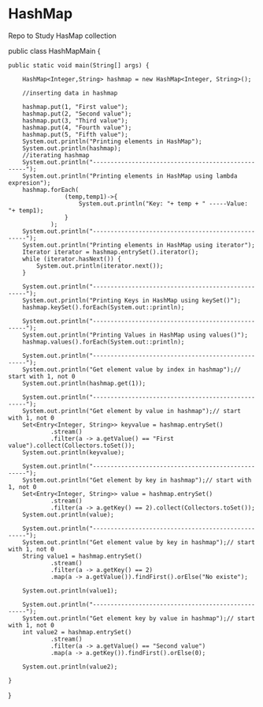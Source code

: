 # HashMap
Repo to Study HasMap collection

public class HashMapMain {

	public static void main(String[] args) {
		
		HashMap<Integer,String> hashmap = new HashMap<Integer, String>();
		
		//inserting data in hashmap
		
		hashmap.put(1, "First value");
		hashmap.put(2, "Second value");
		hashmap.put(3, "Third value");
		hashmap.put(4, "Fourth value");
		hashmap.put(5, "Fifth value");
		System.out.println("Printing elements in HashMap");
		System.out.println(hashmap);	
		//iterating hashmap
		System.out.println("---------------------------------------------------");
		System.out.println("Printing elements in HashMap using lambda expresion");
		hashmap.forEach(
					(temp,temp1)->{					
						System.out.println("Key: "+ temp + " -----Value: "+ temp1);				
					}			
				);
		System.out.println("---------------------------------------------------");
		System.out.println("Printing elements in HashMap using iterator");
		Iterator iterator = hashmap.entrySet().iterator();
		while (iterator.hasNext()) {
			System.out.println(iterator.next());		
		}
		
		System.out.println("---------------------------------------------------");
		System.out.println("Printing Keys in HashMap using keySet()");
		hashmap.keySet().forEach(System.out::println);
		
		System.out.println("---------------------------------------------------");
		System.out.println("Printing Values in HashMap using values()");
		hashmap.values().forEach(System.out::println);
		
		System.out.println("---------------------------------------------------");
		System.out.println("Get element value by index in hashmap");// start with 1, not 0
		System.out.println(hashmap.get(1));
		
		System.out.println("---------------------------------------------------");
		System.out.println("Get element by value in hashmap");// start with 1, not 0
		Set<Entry<Integer, String>> keyvalue = hashmap.entrySet()
				.stream()
				.filter(a -> a.getValue() == "First value").collect(Collectors.toSet());	
		System.out.println(keyvalue);
		
		System.out.println("---------------------------------------------------");
		System.out.println("Get element by key in hashmap");// start with 1, not 0
		Set<Entry<Integer, String>> value = hashmap.entrySet()
				.stream()
				.filter(a -> a.getKey() == 2).collect(Collectors.toSet());	
		System.out.println(value);
		
		System.out.println("---------------------------------------------------");
		System.out.println("Get element value by key in hashmap");// start with 1, not 0
		String value1 = hashmap.entrySet()
				.stream()
				.filter(a -> a.getKey() == 2)
				.map(a -> a.getValue()).findFirst().orElse("No existe");
		
		System.out.println(value1);
		
		System.out.println("---------------------------------------------------");
		System.out.println("Get element key by value in hashmap");// start with 1, not 0
		int value2 = hashmap.entrySet()
				.stream()
				.filter(a -> a.getValue() == "Second value")
				.map(a -> a.getKey()).findFirst().orElse(0);
		
		System.out.println(value2);

	}		

}

